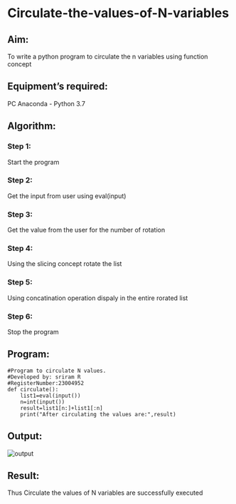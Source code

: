 # Circulate-the-values-of-N-variables
## Aim:
To write a python program to circulate the n variables using function concept
## Equipment’s required:
PC
Anaconda - Python 3.7
## Algorithm: 
### Step 1:
Start the program 
### Step 2: 
Get the input from user using eval(input)
### Step 3: 
Get the value from the user for the number of rotation
### Step 4: 
Using the slicing concept rotate the list

### Step 5: 
Using concatination operation dispaly in the entire rorated list
### Step 6:
Stop the program 
## Program:
```
#Program to circulate N values.
#Developed by: sriram R
#RegisterNumber:23004952
def circulate():
    list1=eval(input())
    n=int(input())
    result=list1[n:]+list1[:n]
    print("After circulating the values are:",result)
```
## Output:
![output](https://github.com/Rsriram13/Circulate-the-values-of-N-variables/assets/145742823/37fed4d3-6d78-4d81-8439-f31f7dbc613d)

## Result:
Thus Circulate the values of N variables are successfully executed
